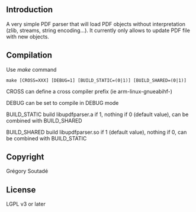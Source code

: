 Introduction
------------

A very simple PDF parser that will load PDF objects without interpretation (zlib, streams, string encoding...).
It currently only allows to update PDF file with new objects.


Compilation
-----------

Use _make_ command

    make [CROSS=XXX] [DEBUG=1] [BUILD_STATIC=(0|1)] [BUILD_SHARED=(0|1)]

CROSS can define a cross compiler prefix (ie arm-linux-gnueabihf-)

DEBUG can be set to compile in DEBUG mode

BUILD_STATIC build libupdfparser.a if 1, nothing if 0 (default value), can be combined with BUILD_SHARED

BUILD_SHARED build libupdfparser.so if 1 (default value), nothing if 0, can be combined with BUILD_STATIC


Copyright
---------

Grégory Soutadé


License
-------

LGPL v3 or later
